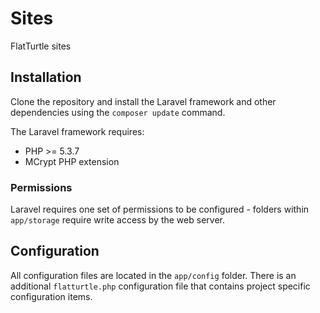 Sites
=====

FlatTurtle sites

Installation
------------

Clone the repository and install the Laravel framework and other dependencies using the `composer update` command.

The Laravel framework requires:

 - PHP >= 5.3.7
 - MCrypt PHP extension

### Permissions

Laravel requires one set of permissions to be configured - folders within `app/storage` require write access by the web server.

Configuration
-------------

All configuration files are located in the `app/config` folder. There is an additional `flatturtle.php` configuration file that contains project specific configuration items.
